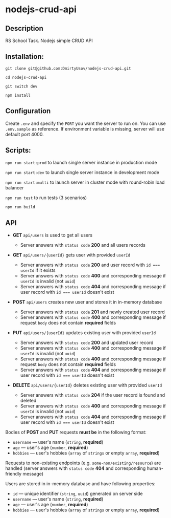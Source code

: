 # nodejs-crud-api

## Description

RS School Task. Nodejs simple CRUD API

## Installation:

`git clone git@github.com:DmirtyUsov/nodejs-crud-api.git`

`cd nodejs-crud-api`

`git switch dev`

`npm install`

## Configuration
Create `.env` and specify the `PORT` you want the server to run on. You can use `.env.sample` as reference. If environment variable is missing, server will use default port 4000.

## Scripts:

`npm run start:prod` to launch single server instance in production mode

`npm run start:dev` to launch single server instance in development mode

`npm run start:multi` to launch server in cluster mode with round-robin load balancer

`npm run test` to run tests (3 scenarios)

`npm run build`
## API

- **GET** `api/users` is used to get all users
  - Server answers with `status code` **200** and all users records
- **GET** `api/users/{userId}` gets user with provided `userId`
  - Server answers with `status code` **200** and user record with `id === userId` if it exists
  - Server answers with `status code` **400** and corresponding message if `userId` is invalid (not `uuid`)
  - Server answers with `status code` **404** and corresponding message if user record with `id === userId` doesn't exist
- **POST** `api/users` creates new user and stores it in in-memory database

  - Server answers with `status code` **201** and newly created user record
  - Server answers with `status code` **400** and corresponding message if request `body` does not contain **required** fields

- **PUT** `api/users/{userId}` updates existing user with provided `userId`

  - Server answers with `status code` **200** and updated user record
  - Server answers with `status code` **400** and corresponding message if `userId` is invalid (not `uuid`)
  - Server answers with `status code` **400** and corresponding message if request `body` does not contain **required** fields
  - Server answers with `status code` **404** and corresponding message if user record with `id === userId` doesn't exist

- **DELETE** `api/users/{userId}` deletes existing user with provided `userId`
  - Server answers with `status code` **204** if the user record is found and deleted
  - Server answers with `status code` **400** and corresponding message if `userId` is invalid (not `uuid`)
  - Server answers with `status code` **404** and corresponding message if user record with `id === userId` doesn't exist

Bodies of **POST** and **PUT** requests **must be** in the following format:

- `username` — user's name (`string`, **required**)
- `age` — user's age (`number`, **required**)
- `hobbies` — user's hobbies (`array` of `strings` or empty `array`, **required**)

Requests to non-existing endpoints (e.g. `some-non/existing/resource`) are handled (server answers with `status code` **404** and corresponding human-friendly message)

Users are stored in in-memory database and have following properties:

- `id` — unique identifier (`string`, `uuid`) generated on server side
- `username` — user's name (`string`, **required**)
- `age` — user's age (`number`, **required**)
- `hobbies` — user's hobbies (`array` of `strings` or empty `array`, **required**)